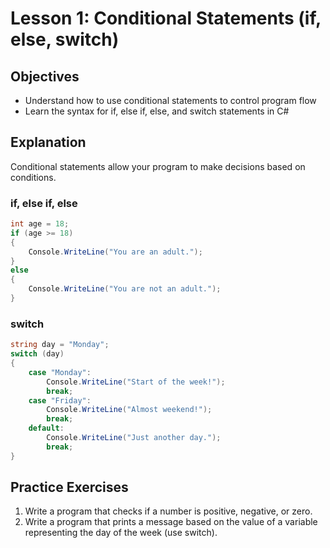 # Lesson 1: Conditional Statements (if, else, switch)

## Objectives
- Understand how to use conditional statements to control program flow
- Learn the syntax for if, else if, else, and switch statements in C#

## Explanation
Conditional statements allow your program to make decisions based on conditions.

### if, else if, else
```csharp
int age = 18;
if (age >= 18)
{
    Console.WriteLine("You are an adult.");
}
else
{
    Console.WriteLine("You are not an adult.");
}
```

### switch
```csharp
string day = "Monday";
switch (day)
{
    case "Monday":
        Console.WriteLine("Start of the week!");
        break;
    case "Friday":
        Console.WriteLine("Almost weekend!");
        break;
    default:
        Console.WriteLine("Just another day.");
        break;
}
```

## Practice Exercises
1. Write a program that checks if a number is positive, negative, or zero.
2. Write a program that prints a message based on the value of a variable representing the day of the week (use switch).